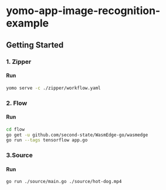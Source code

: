 # yomo-app-image-recognition-example



## Getting Started

### 1. Zipper

#### Run

```bash
yomo serve -c ./zipper/workflow.yaml
```



### 2. Flow

#### Run

```bash
cd flow
go get -u github.com/second-state/WasmEdge-go/wasmedge
go run --tags tensorflow app.go
```



### 3.Source

#### Run

```bash
go run ./source/main.go ./source/hot-dog.mp4
```



